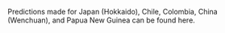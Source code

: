 Predictions made for Japan (Hokkaido), Chile, Colombia, China (Wenchuan), and Papua New Guinea can be found here.
